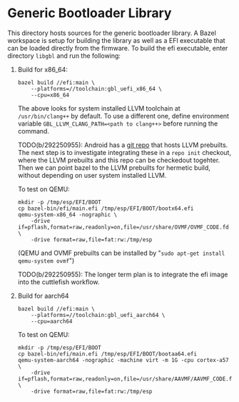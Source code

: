 # Generic Bootloader Library

This directory hosts sources for the generic bootloader library. A Bazel
workspace is setup for building the library as well as a EFI executable that
can be loaded directly from the firmware. To build the efi executable, enter
directory `libgbl` and run the following:

1. Build for x86_64:

    ```
    bazel build //efi:main \
        --platforms=//toolchain:gbl_uefi_x86_64 \
        --cpu=x86_64
    ```

    The above looks for system installed LLVM toolchain at `/usr/bin/clang++`
    by default. To use a different one, define environment variable
    `GBL_LLVM_CLANG_PATH=<path to clang++>` before running the command.

    TODO(b/292250955): Android has a
    [git repo](https://android.googlesource.com/platform/prebuilts/clang/host/linux-x86/)
    that hosts LLVM prebuilts. The next step is to investigate
    integrating these in a `repo init` checkout, where the LLVM prebuilts and this
    repo can be checkedout togehter. Then we can point bazel to the LLVM
    prebuilts for hermetic build, without depending on user system installed
    LLVM.

    To test on QEMU:
    ```
    mkdir -p /tmp/esp/EFI/BOOT
    cp bazel-bin/efi/main.efi /tmp/esp/EFI/BOOT/bootx64.efi
    qemu-system-x86_64 -nographic \
        -drive if=pflash,format=raw,readonly=on,file=/usr/share/OVMF/OVMF_CODE.fd \
        -drive format=raw,file=fat:rw:/tmp/esp
    ```

    (QEMU and OVMF prebuilts can be installed by
    "`sudo apt-get install qemu-system ovmf`")

     TODO(b/292250955): The longer term plan is to integrate the efi image into
     the cuttlefish workflow.

1. Build for aarch64

    ```
    bazel build //efi:main \
        --platforms=//toolchain:gbl_uefi_aarch64 \
        --cpu=aarch64
    ```

    To test on QEMU:
    ```
    mkdir -p /tmp/esp/EFI/BOOT
    cp bazel-bin/efi/main.efi /tmp/esp/EFI/BOOT/bootaa64.efi
    qemu-system-aarch64 -nographic -machine virt -m 1G -cpu cortex-a57 \
        -drive if=pflash,format=raw,readonly=on,file=/usr/share/AAVMF/AAVMF_CODE.fd \
        -drive format=raw,file=fat:rw:/tmp/esp
    ```
